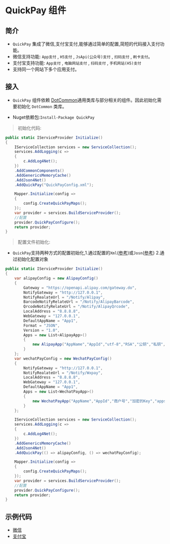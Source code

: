 # QuickPay 组件

## 简介

- `QuickPay` 集成了微信,支付宝支付,能够通过简单的配置,简短的代码接入支付功能。
- 微信支持功能: `App支付` , `H5支付` , `JsApi(公众号)支付` , `扫码支付` , `刷卡支付`。
- 支付宝支持功能: `App支付` , `电脑网站支付` , `扫码支付` , `手机网站(H5)支付`
- 支持同一个网站下多个应用支付。

## 接入

- `QuickPay` 组件依赖 [DotCommon](https://github.com/cocosip/DotCommon)通用类库与部分相关的组件。因此初始化需要初始化 `DotCommon` 类库。

- Nuget依赖包:`Install-Package QuickPay`

> 初始化代码:

```c#
public static IServiceProvider Initialize()
{
    IServiceCollection services = new ServiceCollection();
    services.AddLogging(c =>
    {
        c.AddLog4Net();
    })
    .AddCommonComponents()
    .AddGenericsMemoryCache()
    .AddJson4Net()
    .AddQuickPay("QuickPayConfig.xml");

    Mapper.Initialize(config =>
    {
        config.CreateQuickPayMaps();
    });
    var provider = services.BuildServiceProvider();
    //配置
    provider.QuickPayConfigure();
    return provider;
}
```

> 配置文件初始化:
- `QuickPay`支持两种方式的配置初始化,1.通过配置的`Xml`([参考](../src/QuickPay/ConfigDemo.xml))或`Josn`([参考](../src/QuickPay/ConfigDemo.json)) 2.通过初始化配置对象

```c#
public static IServiceProvider Initialize()
{
    var alipayConfig = new AlipayConfig()
    {
        Gateway = "https://openapi.alipay.com/gateway.do",
        NotifyGateway = "http://127.0.0.1",
        NotifyRealateUrl = "/Notify/Alipay",
        BarcodeNotifyRelateUrl = "/Notify/AlipayBarcode",
        QrcodeNotifyRelateUrl = "/Notify/AlipayQrcode",
        LocalAddress = "8.8.8.8",
        WebGateway = "127.0.0.1",
        DefaultAppName = "App1",
        Format = "JSON",
        Version = "1.0",
        Apps = new List<AlipayApp>()
        {
            new AlipayApp("AppName","AppId","utf-8","RSA","公钥","私钥",1,false,"","")
        }
    };
    var wechatPayConfig = new WechatPayConfig()
    {
        NotifyGateway = "http://127.0.0.1",
        NotifyRealateUrl = "/Notify/Wxpay",
        LocalAddress = "8.8.8.8",
        WebGateway = "127.0.0.1",
        DefaultAppName = "App1",
        Apps = new List<WechatPayApp>()
        {
            new WechatPayApp("AppName","AppId","商户号","加密的Key","appsecret",1,new NativeMobileInfo())
        }
    };

    IServiceCollection services = new ServiceCollection();
    services.AddLogging(c =>
    {
        c.AddLog4Net();
    })
    .AddGenericsMemoryCache()
    .AddJson4Net()
    .AddQuickPay(() => alipayConfig, () => wechatPayConfig);

    Mapper.Initialize(config =>
    {
        config.CreateQuickPayMaps();
    });
    var provider = services.BuildServiceProvider();
    //配置
    provider.QuickPayConfigure();
    return provider;
}

```
## 示例代码
- [微信](/docs/WechatPay.md)
- [支付宝](/docs/Alipay.md)